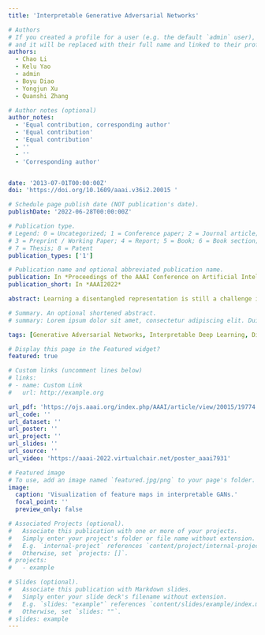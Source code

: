 ```yaml
---
title: 'Interpretable Generative Adversarial Networks'

# Authors
# If you created a profile for a user (e.g. the default `admin` user), write the username (folder name) here
# and it will be replaced with their full name and linked to their profile.
authors:
  - Chao Li
  - Kelu Yao
  - admin
  - Boyu Diao
  - Yongjun Xu
  - Quanshi Zhang

# Author notes (optional)
author_notes:
  - 'Equal contribution, corresponding author'
  - 'Equal contribution'
  - 'Equal contribution'
  - ''
  - ''
  - 'Corresponding author'


date: '2013-07-01T00:00:00Z'
doi: 'https://doi.org/10.1609/aaai.v36i2.20015 '

# Schedule page publish date (NOT publication's date).
publishDate: '2022-06-28T00:00:00Z'

# Publication type.
# Legend: 0 = Uncategorized; 1 = Conference paper; 2 = Journal article;
# 3 = Preprint / Working Paper; 4 = Report; 5 = Book; 6 = Book section;
# 7 = Thesis; 8 = Patent
publication_types: ['1']

# Publication name and optional abbreviated publication name.
publication: In *Proceedings of the AAAI Conference on Artificial Intelligence* (2022)
publication_short: In *AAAI2022*

abstract: Learning a disentangled representation is still a challenge in the field of the interpretability of generative adversarial networks (GANs). This paper proposes a generic method to modify a traditional GAN into an interpretable GAN, which ensures that filters in an intermediate layer of the generator encode disentangled localized visual concepts. Each filter in the layer is supposed to consistently generate image regions corresponding to the same visual concept when generating different images. The interpretable GAN learns to automatically discover meaningful visual concepts without any annotations of visual concepts. The interpretable GAN enables people to modify a specific visual concept on generated images by manipulating feature maps of the corresponding filters in the layer. Our method can be broadly applied to different types of GANs. Experiments have demonstrated the effectiveness of our method.

# Summary. An optional shortened abstract.
# summary: Lorem ipsum dolor sit amet, consectetur adipiscing elit. Duis posuere tellus ac convallis placerat. Proin tincidunt magna sed ex sollicitudin condimentum.

tags: [Generative Adversarial Networks, Interpretable Deep Learning, Disentanglement]

# Display this page in the Featured widget?
featured: true

# Custom links (uncomment lines below)
# links:
# - name: Custom Link
#   url: http://example.org

url_pdf: 'https://ojs.aaai.org/index.php/AAAI/article/view/20015/19774'
url_code: ''
url_dataset: ''
url_poster: ''
url_project: ''
url_slides: ''
url_source: ''
url_video: 'https://aaai-2022.virtualchair.net/poster_aaai7931'

# Featured image
# To use, add an image named `featured.jpg/png` to your page's folder.
image:
  caption: 'Visualization of feature maps in interpretable GANs.'
  focal_point: ''
  preview_only: false

# Associated Projects (optional).
#   Associate this publication with one or more of your projects.
#   Simply enter your project's folder or file name without extension.
#   E.g. `internal-project` references `content/project/internal-project/index.md`.
#   Otherwise, set `projects: []`.
# projects:
#   - example

# Slides (optional).
#   Associate this publication with Markdown slides.
#   Simply enter your slide deck's filename without extension.
#   E.g. `slides: "example"` references `content/slides/example/index.md`.
#   Otherwise, set `slides: ""`.
# slides: example
---
```


